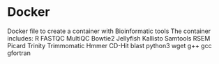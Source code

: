 # Docker
Docker file to create a container with Bioinformatic tools
The container includes:
R
FASTQC
MultiQC
Bowtie2
Jellyfish
Kallisto
Samtools
RSEM
Picard
Trinity
Trimmomatic
Hmmer
CD-Hit
blast
python3
wget
g++
gcc
gfortran
